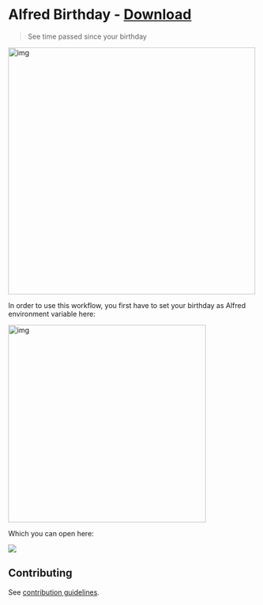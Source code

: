 # Alfred Birthday - [Download](https://github.com/nikitavoloboev/small-workflows/blob/master/birthday/Birthday.alfredworkflow?raw=true)

> See time passed since your birthday

<img src="https://i.imgur.com/VzONPAT.png" width="500" alt="img">

In order to use this workflow, you first have to set your birthday as Alfred environment variable here:

<img src="https://i.imgur.com/L2gNrLk.png" width="400" alt="img">

Which you can open here:

![](https://i.imgur.com/Bwumi6L.png)

## Contributing

See [contribution guidelines](../CONTRIBUTING.md#readme).
